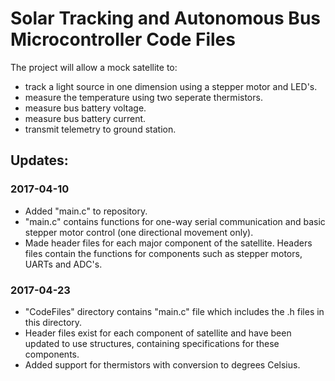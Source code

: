 # Solar Tracking and Autonomous Bus Microcontroller Code Files
The project will allow a mock satellite to:

- track a light source in one dimension using a stepper motor and LED's.
- measure the temperature using two seperate thermistors.
- measure bus battery voltage.
- measure bus battery current.
- transmit telemetry to ground station.

## Updates:

### 2017-04-10

- Added "main.c" to repository.
- "main.c" contains functions for one-way serial communication and basic stepper motor control (one directional movement only).
- Made header files for each major component of the satellite. Headers files contain the functions for components such as stepper motors, UARTs and ADC's.

### 2017-04-23

- "CodeFiles" directory contains "main.c" file which includes the .h files in this directory.
- Header files exist for each component of satellite and have been updated to use structures, containing specifications for these components.
- Added support for thermistors with conversion to degrees Celsius.
